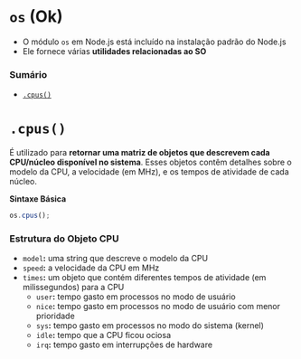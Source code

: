 # `os` (Ok)

- O módulo `os` em Node.js está incluído na instalação padrão do Node.js
- Ele fornece várias **utilidades relacionadas ao SO**

### Sumário

- [`.cpus()`](#cpus)

# <a id="cpus"></a>`.cpus()`

É utilizado para **retornar uma matriz de objetos que descrevem cada CPU/núcleo disponível no sistema**. Esses objetos contêm detalhes sobre o modelo da CPU, a velocidade (em MHz), e os tempos de atividade de cada núcleo.

**Sintaxe Básica**

```JavaScript
os.cpus();
```

### Estrutura do Objeto CPU

- `model`**:** uma string que descreve o modelo da CPU
- `speed`**:** a velocidade da CPU em MHz
- `times`**:** um objeto que contém diferentes tempos de atividade (em milissegundos) para a CPU
    + `user`**:** tempo gasto em processos no modo de usuário
    + `nice`**:** tempo gasto em processos no modo de usuário com menor prioridade
    + `sys`**:** tempo gasto em processos no modo do sistema (kernel)
    + `idle`**:** tempo que a CPU ficou ociosa
    + `irq`**:** tempo gasto em interrupções de hardware